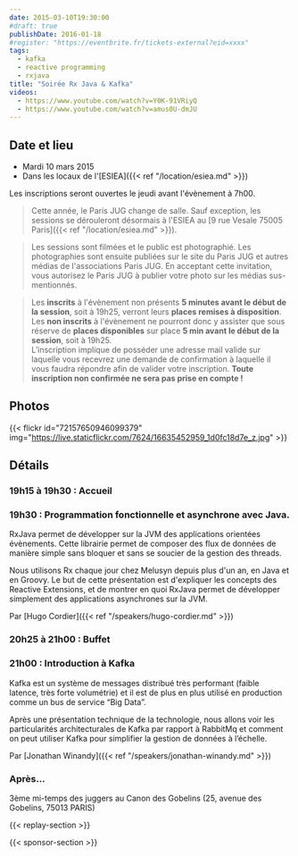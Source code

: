 ```yaml
---
date: 2015-03-10T19:30:00
#draft: true
publishDate: 2016-01-18
#register: "https://eventbrite.fr/tickets-external?eid=xxxx"
tags:
  - kafka
  - reactive programming
  - rxjava
title: "Soirée Rx Java & Kafka"
videos:
  - https://www.youtube.com/watch?v=Y0K-91VRiyQ
  - https://www.youtube.com/watch?v=amus0U-dmJU
---
```


## Date et lieu

- Mardi 10 mars 2015
- Dans les locaux de l'[ESIEA]({{< ref "/location/esiea.md" >}})

Les inscriptions seront ouvertes le jeudi avant l'évènement à 7h00.

> Cette année, le Paris JUG change de salle. Sauf exception, les sessions se dérouleront désormais à l'ESIEA au [9 rue Vesale 75005 Paris]({{< ref "/location/esiea.md" >}}).

> Les sessions sont filmées et le public est photographié. Les photographies sont ensuite publiées sur le site du Paris JUG et autres médias de l'associations Paris JUG. En acceptant cette invitation, vous autorisez le Paris JUG à publier votre photo sur les médias sus-mentionnés.

> Les **inscrits** à l'évènement non présents **5 minutes avant le début de la session**, soit à 19h25, verront leurs **places remises à disposition**.  
> Les **non inscrits** à l'évènement ne pourront donc y assister que sous réserve de **places disponibles** sur place **5 min avant le début de la session**, soit à 19h25.  
> L’inscription implique de posséder une adresse mail valide sur laquelle vous recevrez une demande de confirmation à laquelle il vous faudra répondre afin de valider votre inscription.
> **Toute inscription non confirmée ne sera pas prise en compte !**

## Photos

{{< flickr id="72157650946099379" img="https://live.staticflickr.com/7624/16635452959_1d0fc18d7e_z.jpg" >}}

## Détails

### 19h15 à 19h30 : Accueil

### 19h30 : Programmation fonctionnelle et asynchrone avec Java.

RxJava permet de développer sur la JVM des applications orientées évènements. Cette librairie permet de composer des flux de données de manière simple sans bloquer et sans se soucier de la gestion des threads.

Nous utilisons Rx chaque jour chez Melusyn depuis plus d'un an, en Java et en Groovy. Le but de cette présentation est d'expliquer les concepts des Reactive Extensions, et de montrer en quoi RxJava permet de développer simplement des applications asynchrones sur la JVM.

Par [Hugo Cordier]({{< ref "/speakers/hugo-cordier.md" >}})

### 20h25 à 21h00 : Buffet

### 21h00 : Introduction à Kafka

Kafka est un système de messages distribué très performant (faible latence, très forte volumétrie) et il est de plus en plus utilisé en production comme un bus de service “Big Data”.

Après une présentation technique de la technologie, nous allons voir les particularités architecturales de Kafka par rapport à RabbitMq et comment on peut utiliser Kafka pour simplifier la gestion de données à l’échelle.

Par [Jonathan Winandy]({{< ref "/speakers/jonathan-winandy.md" >}})

### Après…

3ème mi-temps des juggers au Canon des Gobelins (25, avenue des Gobelins, 75013 PARIS)

{{< replay-section >}}

{{< sponsor-section >}}
